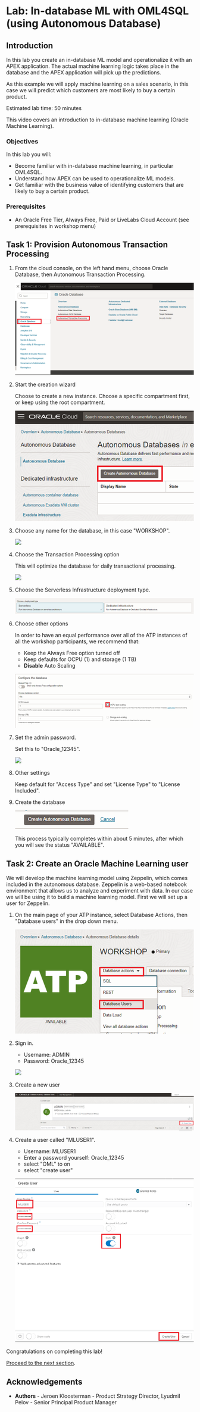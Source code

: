 # Lab: In-database ML with OML4SQL (using Autonomous Database)

## Introduction

In this lab you create an in-database ML model and operationalize it with an APEX application. The actual machine learning logic takes place in the database and the APEX application will pick up the predictions.

As this example we will apply machine learning on a sales scenario, in this case we will predict which customers are most likely to buy a certain product.

Estimated lab time: 50 minutes

This video covers an introduction to in-database machine learning (Oracle Machine Learning).

[](youtube:n0lBGRYPojA)

### Objectives

In this lab you will:
* Become familiar with in-database machine learning, in particular OML4SQL.
* Understand how APEX can be used to operationalize ML models.
* Get familiar with the business value of identifying customers that are likely to buy a certain product.

### Prerequisites

* An Oracle Free Tier, Always Free, Paid or LiveLabs Cloud Account (see prerequisites in workshop menu)

## Task 1: Provision Autonomous Transaction Processing

1. From the cloud console, on the left hand menu, choose Oracle Database, then Autonomous Transaction Processing.

   ![](./images/open-atp.png)

2. Start the creation wizard

   Choose to create a new instance. Choose a specific compartment first, or keep using the root compartment.

   ![](./images/create-atp-01.png)

3. Choose any name for the database, in this case "WORKSHOP".

   ![](./images/create-atp-02.png)

4. Choose the Transaction Processing option

   This will optimize the database for daily transactional processing.

   ![](./images/create-atp-03.png)

5. Choose the Serverless Infrastructure deployment type.

   ![](./images/create-atp-serverless.png)

6. Choose other options

    In order to have an equal performance over all of the ATP instances of all the workshop participants, we recommend that:
    - Keep the Always Free option turned off
    - Keep defaults for OCPU (1) and storage (1 TB)
    - __Disable__ Auto Scaling

    ![](./images/create-atp-autoscalingoff.png)

7. Set the admin password.

   Set this to "Oracle_12345".

   ![](./images/create-atp-password.png)

8. Other settings

    Keep default for "Access Type" and set "License Type" to "License Included".

9. Create the database

    ![](./images/create-atp-05.png)

     This process typically completes within about 5 minutes, after which you will see the status "AVAILABLE".

## Task 2: Create an Oracle Machine Learning user

We will develop the machine learning model using Zeppelin, which comes included in the autonomous database. Zeppelin is a web-based notebook environment that allows us to analyze and experiment with data. In our case we will be using it to build a machine learning model. First we will set up a user for Zeppelin.

 1. On the main page of your ATP instance, select Database Actions, then "Database users" in the drop down menu.

    ![](images/manage-ml-users.png)

 2. Sign in.

    - Username: ADMIN
    - Password: Oracle_12345

    ![](images/sign-in.png)

 3. Create a new user

    ![](images/create.png)

 3. Create a user called "MLUSER1".

    - Username: MLUSER1
    - Enter a password yourself: Oracle_12345
    - select "OML" to on
    - select "create user"

    ![](images/create-ml-user.png)

Congratulations on completing this lab!

[Proceed to the next section](#next).

## Acknowledgements
* **Authors** - Jeroen Kloosterman - Product Strategy Director, Lyudmil Pelov - Senior Principal Product Manager

